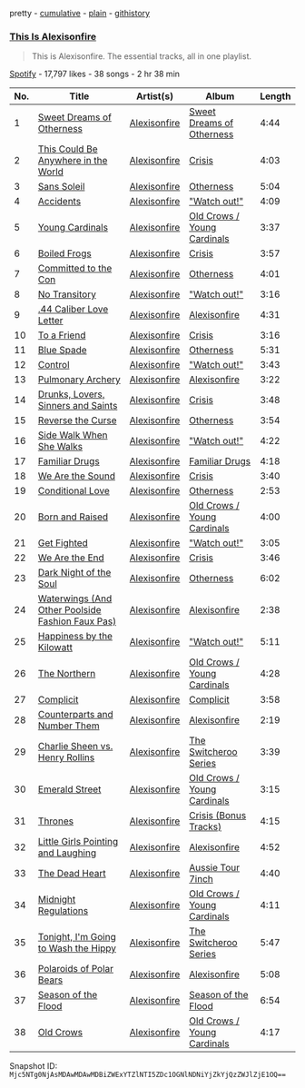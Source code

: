 pretty - [cumulative](/playlists/cumulative/37i9dQZF1DZ06evO2YnrKQ.md) - [plain](/playlists/plain/37i9dQZF1DZ06evO2YnrKQ) - [githistory](https://github.githistory.xyz/mackorone/spotify-playlist-archive/blob/main/playlists/plain/37i9dQZF1DZ06evO2YnrKQ)

### [This Is Alexisonfire](https://open.spotify.com/playlist/37i9dQZF1DZ06evO2YnrKQ)

> This is Alexisonfire\. The essential tracks, all in one playlist.

[Spotify](https://open.spotify.com/user/spotify) - 17,797 likes - 38 songs - 2 hr 38 min

| No. | Title | Artist(s) | Album | Length |
|---|---|---|---|---|
| 1 | [Sweet Dreams of Otherness](https://open.spotify.com/track/02AtE63KsG9iYLaznzv2aM) | [Alexisonfire](https://open.spotify.com/artist/53RsXctnNmj9oKXvcbvzI2) | [Sweet Dreams of Otherness](https://open.spotify.com/album/5z9liNsv9Mnuhj7HSNWv1g) | 4:44 |
| 2 | [This Could Be Anywhere in the World](https://open.spotify.com/track/4TnPmXU7KVmHZ51hXXn5Hv) | [Alexisonfire](https://open.spotify.com/artist/53RsXctnNmj9oKXvcbvzI2) | [Crisis](https://open.spotify.com/album/424kD6zJhvykdQsTXe9Zcl) | 4:03 |
| 3 | [Sans Soleil](https://open.spotify.com/track/2HxHylSuO7W9hLL2t1Dk3s) | [Alexisonfire](https://open.spotify.com/artist/53RsXctnNmj9oKXvcbvzI2) | [Otherness](https://open.spotify.com/album/0mgXa4Wapb1oanh0KgVyPr) | 5:04 |
| 4 | [Accidents](https://open.spotify.com/track/1FuZJZqUWbwpqwbT8eESfR) | [Alexisonfire](https://open.spotify.com/artist/53RsXctnNmj9oKXvcbvzI2) | ["Watch out!"](https://open.spotify.com/album/4ttDpnKRfaMdwCt6Zp9qJd) | 4:09 |
| 5 | [Young Cardinals](https://open.spotify.com/track/17H3w82ezx4QYYH6WnMmfr) | [Alexisonfire](https://open.spotify.com/artist/53RsXctnNmj9oKXvcbvzI2) | [Old Crows / Young Cardinals](https://open.spotify.com/album/3vpl6HmqxL7hrwTRUv5zon) | 3:37 |
| 6 | [Boiled Frogs](https://open.spotify.com/track/344tr5lxfDxXdcvz67kvlO) | [Alexisonfire](https://open.spotify.com/artist/53RsXctnNmj9oKXvcbvzI2) | [Crisis](https://open.spotify.com/album/424kD6zJhvykdQsTXe9Zcl) | 3:57 |
| 7 | [Committed to the Con](https://open.spotify.com/track/5gZ29XT8xSsdCEflTfWUyy) | [Alexisonfire](https://open.spotify.com/artist/53RsXctnNmj9oKXvcbvzI2) | [Otherness](https://open.spotify.com/album/0mgXa4Wapb1oanh0KgVyPr) | 4:01 |
| 8 | [No Transitory](https://open.spotify.com/track/3DVxs4Zojt5UzySQ5icF2U) | [Alexisonfire](https://open.spotify.com/artist/53RsXctnNmj9oKXvcbvzI2) | ["Watch out!"](https://open.spotify.com/album/4ttDpnKRfaMdwCt6Zp9qJd) | 3:16 |
| 9 | [.44 Caliber Love Letter](https://open.spotify.com/track/1ir5oMNuxrNeCwUJFaEyum) | [Alexisonfire](https://open.spotify.com/artist/53RsXctnNmj9oKXvcbvzI2) | [Alexisonfire](https://open.spotify.com/album/49lCvR6PcufVwZtJJVu5uC) | 4:31 |
| 10 | [To a Friend](https://open.spotify.com/track/2m56Yr1W7LKKHGVTqGT9SY) | [Alexisonfire](https://open.spotify.com/artist/53RsXctnNmj9oKXvcbvzI2) | [Crisis](https://open.spotify.com/album/424kD6zJhvykdQsTXe9Zcl) | 3:16 |
| 11 | [Blue Spade](https://open.spotify.com/track/4CDZqDBSTDHzmQKE46wCTq) | [Alexisonfire](https://open.spotify.com/artist/53RsXctnNmj9oKXvcbvzI2) | [Otherness](https://open.spotify.com/album/0mgXa4Wapb1oanh0KgVyPr) | 5:31 |
| 12 | [Control](https://open.spotify.com/track/1nJIYo1g5V4aOnglr7qhnj) | [Alexisonfire](https://open.spotify.com/artist/53RsXctnNmj9oKXvcbvzI2) | ["Watch out!"](https://open.spotify.com/album/4ttDpnKRfaMdwCt6Zp9qJd) | 3:43 |
| 13 | [Pulmonary Archery](https://open.spotify.com/track/3OqHyWQTYL7qqni8eqbghB) | [Alexisonfire](https://open.spotify.com/artist/53RsXctnNmj9oKXvcbvzI2) | [Alexisonfire](https://open.spotify.com/album/49lCvR6PcufVwZtJJVu5uC) | 3:22 |
| 14 | [Drunks, Lovers, Sinners and Saints](https://open.spotify.com/track/4dxByfgJYleKjkkVWLSEoN) | [Alexisonfire](https://open.spotify.com/artist/53RsXctnNmj9oKXvcbvzI2) | [Crisis](https://open.spotify.com/album/424kD6zJhvykdQsTXe9Zcl) | 3:48 |
| 15 | [Reverse the Curse](https://open.spotify.com/track/1scT2ygrMOMDXBVAiYaxte) | [Alexisonfire](https://open.spotify.com/artist/53RsXctnNmj9oKXvcbvzI2) | [Otherness](https://open.spotify.com/album/0mgXa4Wapb1oanh0KgVyPr) | 3:54 |
| 16 | [Side Walk When She Walks](https://open.spotify.com/track/0ZQtCXF4oA6vz4W7A9iDT0) | [Alexisonfire](https://open.spotify.com/artist/53RsXctnNmj9oKXvcbvzI2) | ["Watch out!"](https://open.spotify.com/album/4ttDpnKRfaMdwCt6Zp9qJd) | 4:22 |
| 17 | [Familiar Drugs](https://open.spotify.com/track/5s3bk38b50O6LfZRwV8ApE) | [Alexisonfire](https://open.spotify.com/artist/53RsXctnNmj9oKXvcbvzI2) | [Familiar Drugs](https://open.spotify.com/album/6Cvt8vsgpxQ5DRG0nqW25B) | 4:18 |
| 18 | [We Are the Sound](https://open.spotify.com/track/522Ujz4WQ0i2YjQk1eWOch) | [Alexisonfire](https://open.spotify.com/artist/53RsXctnNmj9oKXvcbvzI2) | [Crisis](https://open.spotify.com/album/424kD6zJhvykdQsTXe9Zcl) | 3:40 |
| 19 | [Conditional Love](https://open.spotify.com/track/1DkbJB2RctViYLK3DnGo2Y) | [Alexisonfire](https://open.spotify.com/artist/53RsXctnNmj9oKXvcbvzI2) | [Otherness](https://open.spotify.com/album/0mgXa4Wapb1oanh0KgVyPr) | 2:53 |
| 20 | [Born and Raised](https://open.spotify.com/track/2cMOVqd7pTOoj3yUHuxbj7) | [Alexisonfire](https://open.spotify.com/artist/53RsXctnNmj9oKXvcbvzI2) | [Old Crows / Young Cardinals](https://open.spotify.com/album/3vpl6HmqxL7hrwTRUv5zon) | 4:00 |
| 21 | [Get Fighted](https://open.spotify.com/track/0PzEqBOcfOMU9FZRjeNiz0) | [Alexisonfire](https://open.spotify.com/artist/53RsXctnNmj9oKXvcbvzI2) | ["Watch out!"](https://open.spotify.com/album/4ttDpnKRfaMdwCt6Zp9qJd) | 3:05 |
| 22 | [We Are the End](https://open.spotify.com/track/2xSXidQMWwJOhH0x22uePn) | [Alexisonfire](https://open.spotify.com/artist/53RsXctnNmj9oKXvcbvzI2) | [Crisis](https://open.spotify.com/album/424kD6zJhvykdQsTXe9Zcl) | 3:46 |
| 23 | [Dark Night of the Soul](https://open.spotify.com/track/0S6bcfQHDPZPRcU4EV3jxk) | [Alexisonfire](https://open.spotify.com/artist/53RsXctnNmj9oKXvcbvzI2) | [Otherness](https://open.spotify.com/album/0mgXa4Wapb1oanh0KgVyPr) | 6:02 |
| 24 | [Waterwings \(And Other Poolside Fashion Faux Pas\)](https://open.spotify.com/track/4Hcv9D5PkjFUvJqDme4CeB) | [Alexisonfire](https://open.spotify.com/artist/53RsXctnNmj9oKXvcbvzI2) | [Alexisonfire](https://open.spotify.com/album/49lCvR6PcufVwZtJJVu5uC) | 2:38 |
| 25 | [Happiness by the Kilowatt](https://open.spotify.com/track/1WkBlSjsAy200erfndrRU5) | [Alexisonfire](https://open.spotify.com/artist/53RsXctnNmj9oKXvcbvzI2) | ["Watch out!"](https://open.spotify.com/album/4ttDpnKRfaMdwCt6Zp9qJd) | 5:11 |
| 26 | [The Northern](https://open.spotify.com/track/2VPv0LJafL4Gdp67ZWPBDV) | [Alexisonfire](https://open.spotify.com/artist/53RsXctnNmj9oKXvcbvzI2) | [Old Crows / Young Cardinals](https://open.spotify.com/album/3vpl6HmqxL7hrwTRUv5zon) | 4:28 |
| 27 | [Complicit](https://open.spotify.com/track/2dJaFIQVtnoHmwkwuq8tUw) | [Alexisonfire](https://open.spotify.com/artist/53RsXctnNmj9oKXvcbvzI2) | [Complicit](https://open.spotify.com/album/0FLQLADNmE3rJUKZk9vIqn) | 3:58 |
| 28 | [Counterparts and Number Them](https://open.spotify.com/track/1Hez08ojkopWzM5dTroCJT) | [Alexisonfire](https://open.spotify.com/artist/53RsXctnNmj9oKXvcbvzI2) | [Alexisonfire](https://open.spotify.com/album/49lCvR6PcufVwZtJJVu5uC) | 2:19 |
| 29 | [Charlie Sheen vs\. Henry Rollins](https://open.spotify.com/track/4nEPLRQ0oW3bgp8fL7CbIo) | [Alexisonfire](https://open.spotify.com/artist/53RsXctnNmj9oKXvcbvzI2) | [The Switcheroo Series](https://open.spotify.com/album/0TTp9wSNMiDXxb8003wzAP) | 3:39 |
| 30 | [Emerald Street](https://open.spotify.com/track/5l85aKbiWzcvUTMwBqC5AJ) | [Alexisonfire](https://open.spotify.com/artist/53RsXctnNmj9oKXvcbvzI2) | [Old Crows / Young Cardinals](https://open.spotify.com/album/3vpl6HmqxL7hrwTRUv5zon) | 3:15 |
| 31 | [Thrones](https://open.spotify.com/track/5K7prEZuUXRJFJoecoOmuk) | [Alexisonfire](https://open.spotify.com/artist/53RsXctnNmj9oKXvcbvzI2) | [Crisis \(Bonus Tracks\)](https://open.spotify.com/album/2nNVfMFWChevVdrt8HYuuT) | 4:15 |
| 32 | [Little Girls Pointing and Laughing](https://open.spotify.com/track/5b0ZFCqgkYc3XdA4cbjT2S) | [Alexisonfire](https://open.spotify.com/artist/53RsXctnNmj9oKXvcbvzI2) | [Alexisonfire](https://open.spotify.com/album/49lCvR6PcufVwZtJJVu5uC) | 4:52 |
| 33 | [The Dead Heart](https://open.spotify.com/track/1LRUSV7dc7sfeLKQx0szKJ) | [Alexisonfire](https://open.spotify.com/artist/53RsXctnNmj9oKXvcbvzI2) | [Aussie Tour 7inch](https://open.spotify.com/album/63StEaSHnTVqtGy6dwBqnB) | 4:40 |
| 34 | [Midnight Regulations](https://open.spotify.com/track/5ku47u1TTWQiq2YwPckmdx) | [Alexisonfire](https://open.spotify.com/artist/53RsXctnNmj9oKXvcbvzI2) | [Old Crows / Young Cardinals](https://open.spotify.com/album/3vpl6HmqxL7hrwTRUv5zon) | 4:11 |
| 35 | [Tonight, I'm Going to Wash the Hippy](https://open.spotify.com/track/71XUygQBakUzroHHcXHXg1) | [Alexisonfire](https://open.spotify.com/artist/53RsXctnNmj9oKXvcbvzI2) | [The Switcheroo Series](https://open.spotify.com/album/0TTp9wSNMiDXxb8003wzAP) | 5:47 |
| 36 | [Polaroids of Polar Bears](https://open.spotify.com/track/6PXHIf7p7t4BaTD1j5jy1U) | [Alexisonfire](https://open.spotify.com/artist/53RsXctnNmj9oKXvcbvzI2) | [Alexisonfire](https://open.spotify.com/album/49lCvR6PcufVwZtJJVu5uC) | 5:08 |
| 37 | [Season of the Flood](https://open.spotify.com/track/1Loys2CB8Gwa0VKH6ywoNc) | [Alexisonfire](https://open.spotify.com/artist/53RsXctnNmj9oKXvcbvzI2) | [Season of the Flood](https://open.spotify.com/album/0vwBGkJ4skQD7lAq9P7NBm) | 6:54 |
| 38 | [Old Crows](https://open.spotify.com/track/0cevQODp2daA7IySqHWwhd) | [Alexisonfire](https://open.spotify.com/artist/53RsXctnNmj9oKXvcbvzI2) | [Old Crows / Young Cardinals](https://open.spotify.com/album/3vpl6HmqxL7hrwTRUv5zon) | 4:17 |

Snapshot ID: `Mjc5NTg0NjAsMDAwMDAwMDBiZWExYTZlNTI5ZDc1OGNlNDNiYjZkYjQzZWJlZjE1OQ==`
